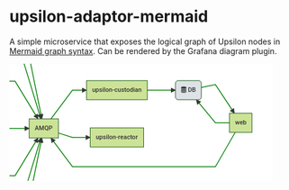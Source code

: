 # upsilon-adaptor-mermaid

A simple microservice that exposes the logical graph of Upsilon nodes in
[Mermaid graph syntax](https://github.com/knsv/mermaid). Can be rendered by the
Grafana diagram plugin. 

![screenshot](screenshot1.png)
